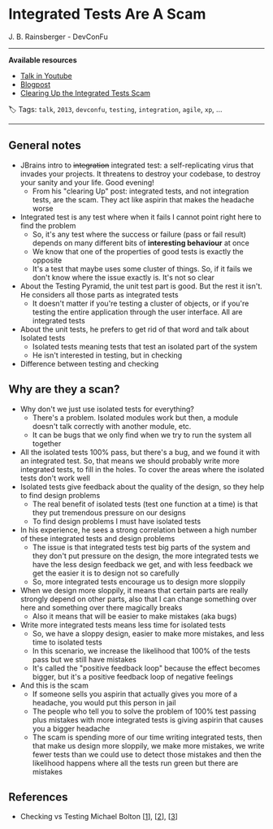# Integrated Tests Are A Scam

J. B. Rainsberger - DevConFu

------

**Available resources**

-  [Talk in Youtube](https://youtu.be/VDfX44fZoMc)
-  [Blogpost](https://blog.thecodewhisperer.com/permalink/integrated-tests-are-a-scam)
-  [Clearing Up the Integrated Tests Scam](https://blog.thecodewhisperer.com/permalink/clearing-up-the-integrated-tests-scam)

🏷️ Tags: `talk`, `2013`, `devconfu`, `testing`, `integration`, `agile`, `xp`, ...

------

## General notes

* JBrains intro to ~~integration~~ integrated test: a self-replicating virus that invades your projects. It threatens to destroy your codebase, to destroy your sanity and your life. Good evening!
  * From his "clearing Up" post: integrated tests, and not integration tests, are the scam. They act like aspirin that makes the headache worse
* Integrated test is any test where when it fails I cannot point right here to find the problem
  * So, it's any test where the success or failure (pass or fail result) depends on many different bits of **interesting behaviour** at once
  * We know that one of the properties of good tests is exactly the opposite
  * It's a test that maybe uses some cluster of things. So, if it fails we don't know where the issue exactly is. It's not so clear
* About the Testing Pyramid, the unit test part is good. But the rest it isn't. He considers all those parts as integrated tests
  * It doesn't matter if you're testing a cluster of objects, or if you're testing the entire application through the user interface. All are integrated tests
* About the unit tests, he prefers to get rid of that word and talk about Isolated tests
  * Isolated tests meaning tests that test an isolated part of the system
  * He isn't interested in testing, but in checking
* Difference between testing and  checking

## Why are they a scan?

* Why don't we just use isolated tests for everything?
  * There's a problem. Isolated modules work but then, a module doesn't talk correctly with another module, etc.
  * It can be bugs that we only find when we try to run the system all together
* All the isolated tests 100% pass, but there's a bug, and we found it with an integrated test. So, that means we should probably write more integrated tests, to fill in the holes. To cover the areas where the isolated tests don't work well
* Isolated tests give feedback about the quality of the design, so they help to find design problems
  * The real benefit of isolated tests (test one function at a time) is that they put tremendous pressure on our designs
  * To find design problems I must have isolated tests
* In his experience, he sees a strong correlation between a high number of these integrated tests and design problems
  * The issue is that integrated tests test big parts of the system and they don't put pressure on the design, the more integrated tests we have the less design feedback we get, and with less feedback we get the easier it is to design not so carefully
  * So, more integrated tests encourage us to design more sloppily
* When we design more sloppily, it means that certain parts are really strongly depend on other parts, also that I can change something over here and something over there magically breaks
  * Also it means that will be easier to make mistakes (aka bugs)
* Write more integrated tests means less time for isolated tests
  * So, we have a sloppy design, easier to make more mistakes, and less time to isolated tests
  * In this scenario, we increase the likelihood that 100% of the tests pass but we still have mistakes
  * It's called the "positive feedback loop" because the effect becomes bigger, but it's a positive feedback loop of negative feelings
* And this is the scam
  * If someone sells you aspirin that actually gives you more of a headache, you would put this person in jail
  * The people who tell you to solve the problem of 100% test passing plus mistakes with more integrated tests is giving aspirin that causes you a bigger headache
  * The scam is spending more of our time writing integrated tests, then that make us design more sloppily, we make more mistakes, we write fewer tests than we could use to detect those mistakes and then the likelihood happens where all the tests run green but there are mistakes

## References

* Checking vs Testing Michael Bolton [[1](https://www.satisfice.com/blog/archives/856)], [[2](https://www.infoq.com/news/2009/12/testing-or-checking/)], [[3](https://www.google.com/search?q=Checking+vs+Testing+Michael+Bolton)]

